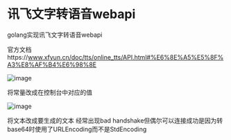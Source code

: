# 讯飞文字转语音webapi
golang实现讯飞文字转语音webapi

官方文档https://www.xfyun.cn/doc/tts/online_tts/API.html#%E6%8E%A5%E5%8F%A3%E8%AF%B4%E6%98%8E

![image](https://github.com/cccqcccq/xf_TextToAudio/assets/117553354/515d11f0-f377-4595-83f9-15b6fe4f2a31)


将常量改成在控制台中对应的值

![image](https://github.com/cccqcccq/xf_TextToAudio/assets/117553354/837ea422-3bb1-4321-b572-ca14e82e50de)


将文本改成要生成的文本
经常出现bad handshake但偶尔可以连接成功是因为转base64时使用了URLEncoding而不是StdEncoding
